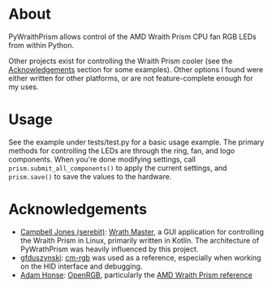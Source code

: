 # About
PyWraithPrism allows control of the AMD Wraith Prism CPU fan RGB LEDs from within Python.

Other projects exist for controlling the Wraith Prism cooler (see the [Acknowledgements](#Acknowledgements) section 
for some examples). Other options I found were either written for other platforms, or are not feature-complete enough for my uses.

# Usage
See the example under tests/test.py for a basic usage example. The primary methods for controlling the LEDs are 
through the ring, fan, and logo components. When you're done modifying settings, call
```prism.submit_all_components()``` to apply the current settings, and ```prism.save()``` to save the values to the 
hardware.

# Acknowledgements
- [Campbell Jones (serebit)](https://github.com/serebit):
[Wrath Master](https://github.com/serebit/wraith-master), a GUI application for controlling the Wraith Prism in Linux,
primarily written in Kotlin. The architecture of PyWrathPrism was heavily influenced by this project.
- [gfduszynski](https://github.com/gfduszynski): [cm-rgb](https://github.com/gfduszynski/cm-rgb) was used as a 
  reference, especially when working on the HID interface and debugging. 
- [Adam Honse](https://gitlab.com/CalcProgrammer1): [OpenRGB](https://gitlab.com/CalcProgrammer1/OpenRGB), particularly
the [AMD Wraith Prism reference](https://gitlab.com/CalcProgrammer1/OpenRGB/-/wikis/AMD-Wraith-Prism)
